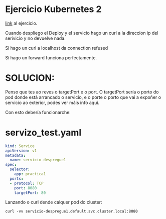 # Ejercicio Kubernetes 2

[link](https://prefapp.github.io/formacion/cursos/kubernetes/#/./00_actividades/02_modulo_2?id=correndo-a-nosa-primeira-aplicación-en-kubernetes) al ejercicio.

Cuando despliego el Deploy y el servicio hago un curl a la direccion ip del serivicio y no devuelve nada.


Si hago un curl a localhost da connection refused


Si hago un forward funciona perfectamente.


# SOLUCION:

Penso que tes ao reves o targetPort e o port. O targetPort sería o porto do pod donde está arrancado o servicio, e o porte o porto que vai a expoñer o servicio ao exterior, podes ver máis info aquí.


Con esto debería funcionarche:


# servizo_test.yaml

``` yaml
kind: Service
apiVersion: v1
metadata:
  name: servicio-despregue1
spec:
  selector:
    app: practica1
  ports:
  - protocol: TCP
    port: 8080
    targetPort: 80
```

Lanzando o curl dende calquer pod do cluster:

```
curl -vv servicio-despregue1.default.svc.cluster.local:8080
```
